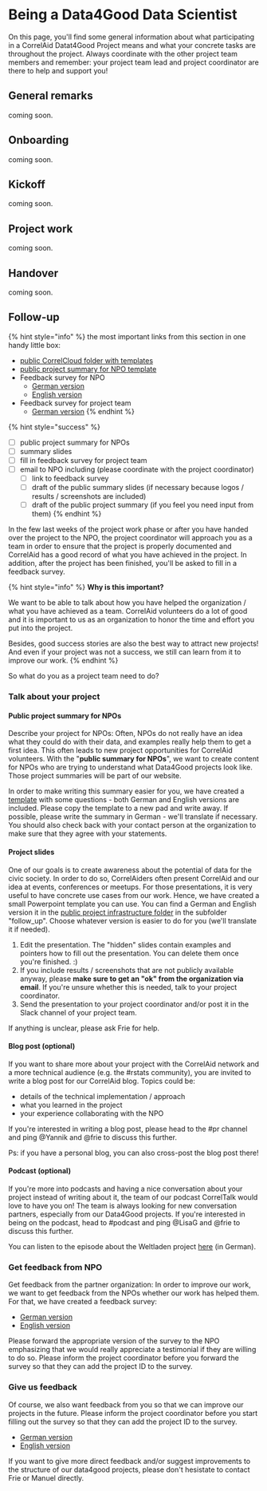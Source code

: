 # Being a Data4Good Data Scientist

On this page, you'll find some general information about what participating in a CorrelAid Datat4Good Project means and what your concrete tasks are throughout the project. Always coordinate with the other project team members and remember: your project team lead and project coordinator are there to help and support you! 

## General remarks

coming soon.

## Onboarding

coming soon.

## Kickoff

coming soon.

## Project work

coming soon.

## Handover

coming soon.

## Follow-up

{% hint style="info" %}
the most important links from this section in one handy little box:

* [public CorrelCloud folder with templates](https://correlcloud.org/index.php/s/N8rXFWpbNJDNiZS)
* [public project summary for NPO template](https://pad.correlaid.org/lTV3NzFNRxGK3wrcSYIk4Q?both#)
* Feedback survey for NPO
  * [German version](https://www.surveymonkey.de/r/correlaid_projekt_feedback_npo)
  * [English version](https://de.surveymonkey.com/r/correlaid_project_feedback_npo)
* Feedback survey for project team
  * [German version](https://www.surveymonkey.de/r/correlaid_projekt_feedback)
{% endhint %}

{% hint style="success" %}
* [ ] public project summary for NPOs
* [ ] summary slides 
* [ ] fill in feedback survey for project team
* [ ] email to NPO including \(please coordinate with the project coordinator\)
  * [ ] link to feedback survey
  * [ ] draft of the public summary slides \(if necessary because logos / results / screenshots are included\)
  * [ ] draft of the public project summary \(if you feel you need input from them\)
{% endhint %}

In the few last weeks of the project work phase or after you have handed over the project to the NPO, the project coordinator will approach you as a team in order to ensure that the project is properly documented and CorrelAid has a good record of what you have achieved in the project. In addition, after the project has been finished, you'll be asked to fill in a feedback survey.

{% hint style="info" %}
**Why is this important?**

We want to be able to talk about how you have helped the organization / what you have achieved as a team. CorrelAid volunteers do a lot of good and it is important to us as an organization to honor the time and effort you put into the project. 

Besides, good success stories are also the best way to attract new projects! And even if your project was not a success, we still can learn from it to improve our work.
{% endhint %}

So what do you as a project team need to do? 

### Talk about your project

#### Public project summary for NPOs

Describe your project for NPOs:  Often, NPOs do not really have an idea what they could do with their data, and examples really help them to get a first idea. This often leads to new project opportunities for CorrelAid volunteers. With the "**public summary for NPOs**", we want to create content for NPOs who are trying to understand what Data4Good projects look like. Those project summaries will be part of our website.

In order to make writing this summary easier for you, we have created a [template](https://pad.correlaid.org/lTV3NzFNRxGK3wrcSYIk4Q?both) with some questions - both German and English versions are included. Please copy the template to a new pad and write away. If possible, please write the summary in German - we'll translate if necessary. You should also check back with your contact person at the organization to make sure that they agree with your statements. 

#### Project slides

One of our goals is to create awareness about the potential of data for the civic society. In order to do so, CorrelAiders often present CorrelAid and our idea at events, conferences or meetups. For those presentations, it is very useful to have concrete use cases from our work. Hence, we have created a small  Powerpoint template you can use. You can find a German and English version it in the [public project infrastructure folder](https://correlcloud.org/index.php/s/N8rXFWpbNJDNiZS) in the subfolder "follow\_up". Choose whatever version is easier to do for you \(we'll translate it if needed\).

1. Edit the presentation. The "hidden" slides contain examples and pointers how to fill out the presentation. You can delete them once you're finished. :\) 
2. If you include results / screenshots that are not publicly available anyway, please **make sure to get an "ok" from the organization via email**. If you're unsure whether this is needed, talk to your project coordinator. 
3. Send the presentation to your project coordinator and/or post it in the Slack channel of your project team.

If anything is unclear, please ask Frie for help.

#### Blog post \(optional\)

If you want to share more about your project with the CorrelAid network and a more technical audience \(e.g. the \#rstats community\), you are invited to write a blog post for our CorrelAid blog. Topics could be:

* details of the technical implementation / approach
* what you learned in the project 
* your experience collaborating with the NPO

If you're interested in writing a blog post, please head to the \#pr channel and ping @Yannik and @frie to discuss this further. 

Ps: if you have a personal blog, you can also cross-post the blog post there! 

#### Podcast \(optional\)

If you're more into podcasts and having a nice conversation about your project instead of writing about it, the team of our podcast CorrelTalk would love to have you on! The team is always looking for new conversation partners, especially from our Data4Good projects. If you're interested in being on the podcast, head to \#podcast and ping @LisaG and @frie to discuss this further.

You can listen to the episode about the Weltladen project [here](https://soundcloud.com/correlaid_podcast/about-correlaid-automatisierte-reportgenerierung-fur-die-weltladen) \(in German\).

### Get feedback from NPO

Get feedback from the partner organization: In order to improve our work, we want to get feedback from the NPOs whether our work has helped them. For that, we have created a feedback survey:

* [German version](https://www.surveymonkey.de/r/correlaid_projekt_feedback_npo) 
* [English version](https://de.surveymonkey.com/r/correlaid_project_feedback_npo)

Please forward the appropriate version of the survey to the NPO emphasizing that we would really appreciate a testimonial if they are willing to do so. Please inform the project coordinator before you forward the survey so that they can add the project ID to the survey.

### Give us feedback 

Of course, we also want feedback from you so that we can improve our projects in the future. Please inform the project coordinator before you start filling out the survey so that they can add the project ID to the survey.

* [German version ](https://www.surveymonkey.de/r/correlaid_projekt_feedback)
* [English version](https://www.surveymonkey.de/r/correlaid_project_feedback)

If you want to give more direct feedback and/or suggest improvements to the structure of our data4good projects, please don't hesistate to contact Frie or Manuel directly. 













